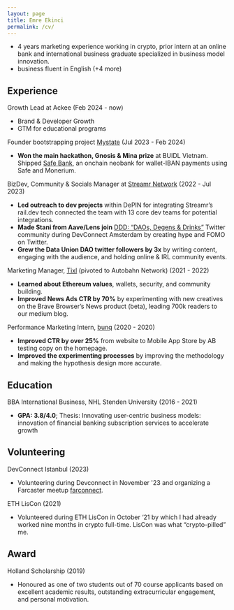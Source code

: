 ```yaml
---
layout: page
title: Emre Ekinci
permalink: /cv/
---
```


- 4 years marketing experience working in crypto, prior intern at an online bank and international business graduate specialized in business model innovation.
- business fluent in English (+4 more)

## Experience
Growth Lead at Ackee (Feb 2024 - now)
- Brand & Developer Growth
- GTM for educational programs

Founder bootstrapping project [Mystate](https://mystate.in/portugal) (Jul 2023 - Feb 2024)
- **Won the main hackathon, Gnosis & Mina prize** at BUIDL Vietnam. Shipped [Safe Bank](https://devfolio.co/projects/banking-protocol-d4ab), an onchain neobank for wallet-IBAN payments using Safe and Monerium.

BizDev, Community & Socials Manager at [Streamr Network](https://streamr.network/) (2022 - Jul 2023)
- **Led outreach to dev projects** within DePIN for integrating Streamr’s rail.dev tech connected the team with 13 core dev teams for potential integrations.
- **Made Stani from Aave/Lens join**  [DDD: “DAOs, Degens & Drinks”](https://twitter.com/i/communities/1496995687111831555) Twitter community during DevConnect Amsterdam by creating hype and FOMO on Twitter.
- **Grew the Data Union DAO twitter followers by 3x** by writing content, engaging with the audience, and holding online & IRL community events.

Marketing Manager, [Tixl](https://web.archive.org/web/20210205101554/https://tixl.org/) (pivoted to Autobahn Network) (2021 - 2022)
- **Learned about Ethereum values**, wallets, security, and community building.
- **Improved News Ads CTR by 70%** by experimenting with new creatives on the Brave Browser’s News product (beta), leading 700k readers to our medium blog.

Performance Marketing Intern, [bunq](https://www.bunq.com/) (2020 - 2020)
- **Improved CTR by over 25%** from website to Mobile App Store by AB testing copy on the homepage.
- **Improved the experimenting processes** by improving the methodology and making the hypothesis design more accurate.

## Education
BBA International Business, NHL Stenden University (2016 - 2021)
- **GPA: 3.8/4.0**; Thesis: Innovating user-centric business models: innovation of financial banking subscription services to accelerate growth

## Volunteering
DevConnect Istanbul (2023)
- Volunteering during Devconnect in November '23 and organizing a Farcaster meetup [farconnect](https://farconnect.xyz/).

ETH LisCon (2021)
- Volunteered during ETH LisCon in October ‘21 by which I had already worked nine months in crypto full-time. LisCon was what “crypto-pilled” me.

## Award
Holland Scholarship (2019)
- Honoured as one of two students out of 70 course applicants based on excellent academic results, outstanding extracurricular engagement, and personal motivation.
